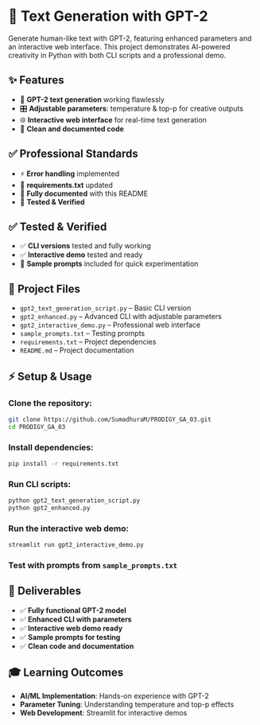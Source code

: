 # 🚀 Text Generation with GPT-2

Generate human-like text with GPT-2, featuring enhanced parameters and an interactive web interface. This project demonstrates AI-powered creativity in Python with both CLI scripts and a professional demo.

## ✨ Features

- 🤖 **GPT-2 text generation** working flawlessly
- 🎛 **Adjustable parameters**: temperature & top-p for creative outputs
- 🌐 **Interactive web interface** for real-time text generation
- 🧹 **Clean and documented code**

## ✅ Professional Standards

- ⚡ **Error handling** implemented
- 📄 **requirements.txt** updated
- 📝 **Fully documented** with this README
- 🧪 **Tested & Verified**

## ✅ Tested & Verified

- ✅ **CLI versions** tested and fully working
- ✅ **Interactive demo** tested and ready
- 📌 **Sample prompts** included for quick experimentation

## 📂 Project Files

- `gpt2_text_generation_script.py` – Basic CLI version
- `gpt2_enhanced.py` – Advanced CLI with adjustable parameters
- `gpt2_interactive_demo.py` – Professional web interface
- `sample_prompts.txt` – Testing prompts
- `requirements.txt` – Project dependencies
- `README.md` – Project documentation

## ⚡ Setup & Usage

### Clone the repository:
```bash
git clone https://github.com/SumadhuraM/PRODIGY_GA_03.git
cd PRODIGY_GA_03
```

### Install dependencies:
```bash
pip install -r requirements.txt
```

### Run CLI scripts:
```bash
python gpt2_text_generation_script.py
python gpt2_enhanced.py
```

### Run the interactive web demo:
```bash
streamlit run gpt2_interactive_demo.py
```

### Test with prompts from `sample_prompts.txt`

## 🎯 Deliverables

- ✅ **Fully functional GPT-2 model**
- ✅ **Enhanced CLI with parameters**
- ✅ **Interactive web demo ready**
- ✅ **Sample prompts for testing**
- ✅ **Clean code and documentation**

## 🎓 Learning Outcomes

- **AI/ML Implementation**: Hands-on experience with GPT-2
- **Parameter Tuning**: Understanding temperature and top-p effects
- **Web Development**: Streamlit for interactive demos


